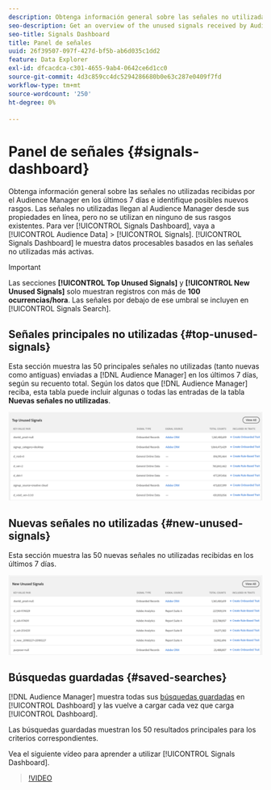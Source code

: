 ```yaml
---
description: Obtenga información general sobre las señales no utilizadas recibidas por el Audience Manager en los últimos 7 días e identifique posibles nuevos rasgos. Las señales no utilizadas llegan al Audience Manager desde sus propiedades en línea, pero no se utilizan en ninguno de sus rasgos existentes. Para ver el panel de señales, vaya a Datos de audiencia > Señales. El panel de señales le muestra perspectivas procesables basadas en las señales no utilizadas más activas.
seo-description: Get an overview of the unused signals received by Audience Manager in the past 7 days and identify potential new traits. Unused signals reach Audience Manager from your online properties, but are not used in any of your existing traits. To view the Signals Dashboard, go to Audience Data > Signals. The Signals Dashboard shows you actionable insights based on your most active unused signals.
seo-title: Signals Dashboard
title: Panel de señales
uuid: 26f39507-097f-427d-bf5b-ab6d035c1dd2
feature: Data Explorer
exl-id: dfcacdca-c301-4655-9ab4-0642ce6d1cc0
source-git-commit: 4d3c859cc4dc5294286680b0e63c287e0409f7fd
workflow-type: tm+mt
source-wordcount: '250'
ht-degree: 0%

---
```


# Panel de señales {#signals-dashboard}

Obtenga información general sobre las señales no utilizadas recibidas por el Audience Manager en los últimos 7 días e identifique posibles nuevos rasgos. Las señales no utilizadas llegan al Audience Manager desde sus propiedades en línea, pero no se utilizan en ninguno de sus rasgos existentes. Para ver [!UICONTROL Signals Dashboard], vaya a [!UICONTROL Audience Data] > [!UICONTROL Signals]. [!UICONTROL Signals Dashboard] le muestra datos procesables basados en las señales no utilizadas más activas.

>[!IMPORTANT]
>
>Las secciones **[!UICONTROL Top Unused Signals]** y **[!UICONTROL New Unused Signals]** solo muestran registros con más de **100 ocurrencias/hora**. Las señales por debajo de ese umbral se incluyen en [!UICONTROL Signals Search].

## Señales principales no utilizadas {#top-unused-signals}

Esta sección muestra las 50 principales señales no utilizadas (tanto nuevas como antiguas) enviadas a [!DNL Audience Manager] en los últimos 7 días, según su recuento total. Según los datos que [!DNL Audience Manager] reciba, esta tabla puede incluir algunas o todas las entradas de la tabla **Nuevas señales no utilizadas**.

![](assets/signals-top-unused.png)

## Nuevas señales no utilizadas {#new-unused-signals}

Esta sección muestra las 50 nuevas señales no utilizadas recibidas en los últimos 7 días.

![](assets/signals-new-unused.png)

## Búsquedas guardadas {#saved-searches}

[!DNL Audience Manager] muestra todas sus [búsquedas guardadas](../../features/data-explorer/data-explorer-signals-search/data-explorer-save-search.md) en [!UICONTROL Dashboard] y las vuelve a cargar cada vez que carga [!UICONTROL Dashboard].

Las búsquedas guardadas muestran los 50 resultados principales para los criterios correspondientes.

Vea el siguiente vídeo para aprender a utilizar [!UICONTROL Signals Dashboard].
>[!VIDEO](https://video.tv.adobe.com/v/25151/)
